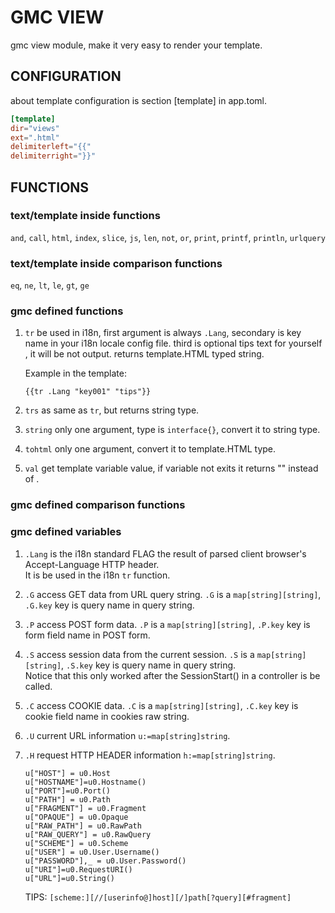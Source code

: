 # GMC VIEW

gmc view module, make it very easy to render your template.

## CONFIGURATION

about template configuration is section [template] in app.toml.

```toml
[template]
dir="views"
ext=".html"
delimiterleft="{{"
delimiterright="}}"
```

## FUNCTIONS

### text/template inside functions

`and`, `call`, `html`, `index`, `slice`, `js`, `len`, `not`, `or`, `print`, `printf`, `println`, `urlquery`

### text/template inside comparison functions

`eq`, `ne`, `lt`, `le`, `gt`, `ge`

### gmc defined functions

1. `tr` be used in i18n, first argument is always `.Lang`, secondary is key name in your i18n locale config file.
    third is optional tips text for yourself , it will be not output. returns template.HTML typed string.
    
    Example in the template:
    
    `{{tr .Lang "key001" "tips"}}`

1. `trs` as same as `tr`, but returns string type.

1. `string` only one argument, type is `interface{}`, convert it to string type. 

1. `tohtml` only one argument, convert it to template.HTML type.

1. `val` get template variable value, if variable not exits it returns "" instead of <no value>.

### gmc defined comparison functions


### gmc defined variables

1. `.Lang` is the i18n standard FLAG the result of parsed client browser's Accept-Language HTTP header.  
    It is be used in the i18n `tr` function.
1. `.G` access GET data from URL query string. `.G` is a `map[string][string]`, 
    `.G.key` key is query name in query string.
1. `.P` access POST form data. `.P` is a `map[string][string]`, 
    `.P.key` key is form field name in POST form.
1. `.S` access session data from the current session. `.S` is a `map[string][string]`, 
    `.S.key` key is query name in query string.  
    Notice that this only worked after the SessionStart() in a controller is be called.
1. `.C` access COOKIE data. `.C` is a `map[string][string]`, 
    `.C.key` key is cookie field name in cookies raw string.
1. `.U` current URL information `u:=map[string]string`.
1. `.H` request HTTP HEADER information `h:=map[string]string`.
    
    ```golang
    u["HOST"] = u0.Host
    u["HOSTNAME"]=u0.Hostname()
    u["PORT"]=u0.Port()
    u["PATH"] = u0.Path
    u["FRAGMENT"] = u0.Fragment
    u["OPAQUE"] = u0.Opaque
    u["RAW_PATH"] = u0.RawPath
    u["RAW_QUERY"] = u0.RawQuery
    u["SCHEME"] = u0.Scheme
    u["USER"] = u0.User.Username()
    u["PASSWORD"],_ = u0.User.Password()
    u["URI"]=u0.RequestURI()
    u["URL"]=u0.String()
    ```
   TIPS: `[scheme:][//[userinfo@]host][/]path[?query][#fragment]`  



